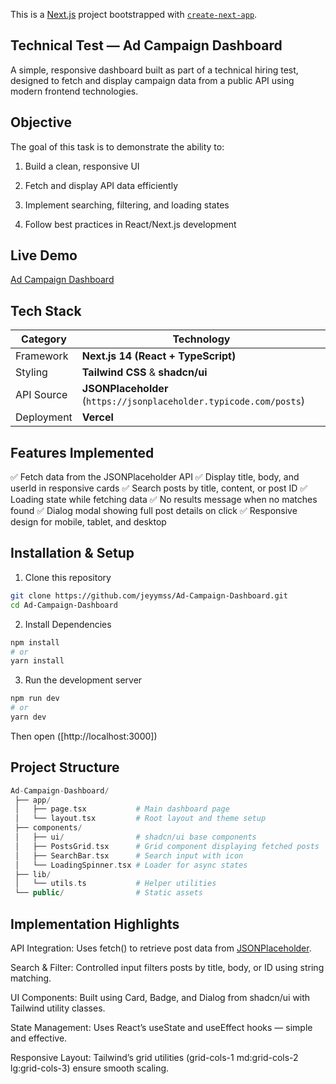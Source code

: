 This is a [Next.js](https://nextjs.org) project bootstrapped with [`create-next-app`](https://nextjs.org/docs/app/api-reference/cli/create-next-app).

## Technical Test — Ad Campaign Dashboard

A simple, responsive dashboard built as part of a technical hiring test, designed to fetch and display campaign data from a public API using modern frontend technologies.

## Objective

The goal of this task is to demonstrate the ability to:

1. Build a clean, responsive UI

2. Fetch and display API data efficiently

3. Implement searching, filtering, and loading states

4. Follow best practices in React/Next.js development

## Live Demo

[Ad Campaign Dashboard](https://ad-campaign-dashboard-project.vercel.app/)

## Tech Stack

| Category   | Technology                                                         |
| ---------- | ------------------------------------------------------------------ |
| Framework  | **Next.js 14 (React + TypeScript)**                                |
| Styling    | **Tailwind CSS** & **shadcn/ui**                                   |
| API Source | **JSONPlaceholder** (`https://jsonplaceholder.typicode.com/posts`) |
| Deployment | **Vercel**                                                         |

## Features Implemented
✅ Fetch data from the JSONPlaceholder API
✅ Display title, body, and userId in responsive cards
✅ Search posts by title, content, or post ID
✅ Loading state while fetching data
✅ No results message when no matches found
✅ Dialog modal showing full post details on click
✅ Responsive design for mobile, tablet, and desktop

## Installation & Setup

1. Clone this repository

```bash
git clone https://github.com/jeyymss/Ad-Campaign-Dashboard.git
cd Ad-Campaign-Dashboard
```

2. Install Dependencies

```bash
npm install
# or
yarn install
```

3. Run the development server

```bash
npm run dev
# or
yarn dev
```

Then open ([http://localhost:3000])

## Project Structure

```php
Ad-Campaign-Dashboard/
 ├── app/
 │   ├── page.tsx           # Main dashboard page
 │   └── layout.tsx         # Root layout and theme setup
 ├── components/
 │   ├── ui/                # shadcn/ui base components
 │   ├── PostsGrid.tsx      # Grid component displaying fetched posts
 │   ├── SearchBar.tsx      # Search input with icon
 │   └── LoadingSpinner.tsx # Loader for async states
 ├── lib/
 │   └── utils.ts           # Helper utilities
 └── public/                # Static assets
```

## Implementation Highlights
API Integration:
Uses fetch() to retrieve post data from [JSONPlaceholder](https://jsonplaceholder.typicode.com/posts).

Search & Filter:
Controlled input filters posts by title, body, or ID using string matching.

UI Components:
Built using Card, Badge, and Dialog from shadcn/ui with Tailwind utility classes.

State Management:
Uses React’s useState and useEffect hooks — simple and effective.

Responsive Layout:
Tailwind’s grid utilities (grid-cols-1 md:grid-cols-2 lg:grid-cols-3) ensure smooth scaling.
